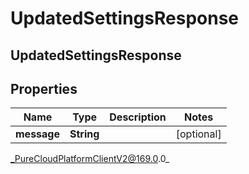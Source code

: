 # UpdatedSettingsResponse

## UpdatedSettingsResponse

## Properties

|Name | Type | Description | Notes|
|------------ | ------------- | ------------- | -------------|
| **message** | **String** |  | [optional] |



_PureCloudPlatformClientV2@169.0.0_
